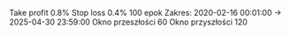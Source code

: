 Take profit 0.8%
Stop loss 0.4%
100 epok
Zakres: 2020-02-16 00:01:00 → 2025-04-30 23:59:00
Okno przeszłości 60
Okno przyszłości 120
